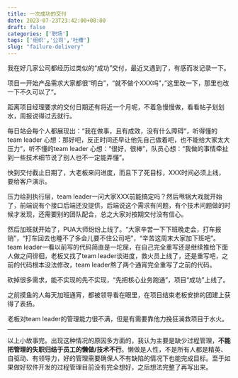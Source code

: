 ```yaml
---
title: 一次成功的交付
date: 2023-07-23T23:42:00+08:00
draft: false
categories: ['职场']
tags: ['组织','公司','吐槽']
slug: "failure-delivery"
---
```


我在好几家公司都经历过类似的“成功”交付，最近又遇到了，有感而发记录一下。

项目一开始产品需求大家都很“明白”，“就不做个XXX吗”，”这里改一下，那里也改一下不久可以了“。

距离项目经理要求的交付日期还有将近一个月呢，不着急慢慢做，看看帖子划划水，周报说得过去就行。

每日站会每个人都展现出：“我在做事，且有成效，没有什么障碍“，听得懂的team leader 心想：那好吧，反正时间还早让他先自己做着吧，也不能给大家太大压力“，听不懂的team leader 心想：“很好，很棒”，队员心想：“我做的事情牵扯到一些技术细节说了别人也不一定能弄懂”。

快到交付截止日期了，大老板来问进度，而且下了死目标，XXX时间必须上线，要给客户演示。

压力给到执行层，team leader一问大家XXX前能搞定吗？然后甩锅大戏就开始了，前端说有个接口后端还没提供，后端说这个需求有问题，有个技术问题做的时候才发现，还需要别的团队配合，总之大家对按期交付没有信心。

然后加班就开始了，PUA大师纷纷上线了。“大家辛苦一下下班晚走会，打车报销”，“打车回去也睡不了多会儿要不住公司吧”，“辛苦这周末大家加下班吧”。team leader一看以前写的代码简直是一坨屎，在自己完全重写还是继续推给下面人做之间徘徊，老板又找了team leader谈进度，救火员上线了，还是重写吧，之前的代码根本没法修改，team leader熬了两个通宵完全重写了之前的代码。

砍掉很多需求，能不实现的先不实现，“先把核心业务跑通”，项目“成功”上线了。

之前摸鱼的人每天加班通宵，都被领导看在眼里，在项目结束老板安排的团建上获得了表扬。

老板对team leader的管理能力很不满，但是有需要靠他力挽狂澜救项目于水火。

---

以上小故事完。出现这种情况的原因多方面的，我认为主要是缺少过程管理，**不能把管理的失职归结于员工的懒做/技术不行**。懒做是人性，不是所有人都是精英、自驱动、有领导力，好的管理需要确保人不有缺陷的情况下也能完成目标。至于如果做好软件开发的过程管理目前没有完全想好，之后想法完整了再写出来。